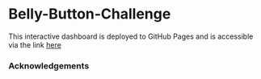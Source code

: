 # Belly-Button-Challenge
This interactive dashboard is deployed to GitHub Pages and is accessible via the link [here](https://olufemi-olarewaju.github.io/belly-button-challenge/)

### Acknowledgements
